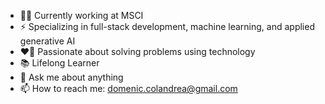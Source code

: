 - 👨‍💻 Currently working at MSCI
- ⚡ Specializing in full-stack development, machine learning, and applied generative AI
- ❤️‍🔥 Passionate about solving problems using technology
- 📚 Lifelong Learner
- 💬 Ask me about anything
- 📫 How to reach me: domenic.colandrea@gmail.com
